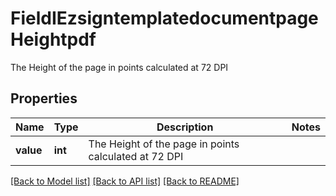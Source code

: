 # FieldIEzsigntemplatedocumentpageHeightpdf

The Height of the page in points calculated at 72 DPI

## Properties
Name | Type | Description | Notes
------------ | ------------- | ------------- | -------------
**value** | **int** | The Height of the page in points calculated at 72 DPI | 

[[Back to Model list]](../README.md#documentation-for-models) [[Back to API list]](../README.md#documentation-for-api-endpoints) [[Back to README]](../README.md)


